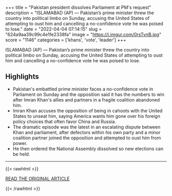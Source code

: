 +++
title = "Pakistan president dissolves Parliament at PM's request"
description = "ISLAMABAD (AP) — Pakistan’s prime minister threw the country into political limbo on Sunday, accusing the United States of attempting to oust him and cancelling a no-confidence vote he was poised to lose."
date = "2022-04-04 07:14:15"
slug = "624a9aa39c99c4e1fe2338fa"
image = "https://i.imgur.com/0rsTvnB.jpg"
score = "1146"
categories = ['khans', 'vote', 'leader']
+++

ISLAMABAD (AP) — Pakistan’s prime minister threw the country into political limbo on Sunday, accusing the United States of attempting to oust him and cancelling a no-confidence vote he was poised to lose.

## Highlights

- Pakistan's embattled prime minister faces a no-confidence vote in Parliament on Sunday and the opposition said it has the numbers to win after Imran Khan's allies and partners in a fragile coalition abandoned him.
- Imran Khan accuses the opposition of being in cahoots with the United States to unseat him, saying America wants him gone over his foreign policy choices that often favor China and Russia.
- The dramatic episode was the latest in an escalating dispute between Khan and parliament, after defectors within his own party and a minor coalition partner joined the opposition and attempted to oust him from power.
- He then ordered the National Assembly dissolved so new elections can be held.

---

{{< rawhtml >}}
  <p class="article-category">
    <a target="_blank" href="https://apnews.com/article/pakistan-religion-ad929acf523850fdb63a5b6dd960f1d2">READ THE ORIGINAL ARTICLE</a>
  </p>
{{< /rawhtml >}}
